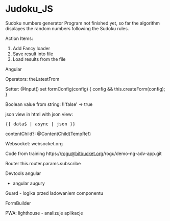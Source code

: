 # Judoku_JS
Sudoku numbers generator
Program not finished yet, so far the algorithm displayes the random numbers following the Sudoku rules. 

Action Items: 
1. Add Fancy loader 
2. Save result into file 
3. Load results from the file


Angular

Operators:
theLatestFrom

Setter:
  @Input() set formConfig(config) {
    config && this.createForm(config);
  }

Boolean value from string: 
  !!'false' -> true
  
 json view in html with json view: 
  <pre>{{ data$ | async | json }}</pre>

contentChild?:
@ContentChild(TempRef)

Websocket:
websocket.org

Code from training
https://rogu@bitbucket.org/rogu/demo-ng-adv-app.git

Router 
this.router.params.subscribe

Devtools angular
- angular augury

Guard - logika przed ladowaniem componentu

FormBuilder

PWA: 
lighthouse - analizuje aplikacje

